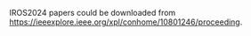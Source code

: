 IROS2024 papers could be downloaded from https://ieeexplore.ieee.org/xpl/conhome/10801246/proceeding.